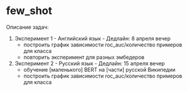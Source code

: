 # few_shot

Описание задач:

1. Эксперимент 1 - Английский язык - Дедлайн: 8 апреля вечер
	- построить график зависимости roc_auc/количество примеров для класса
	- повторить эксперимент для разных эмбедеров
2. Эксперимент 2 - Русский язык - Дедлайн: 15 апреля вечер
	- обучение [маленького] BERT на [части] русской Википедии
	- построить график зависимости roc_auc/количество примеров для класса